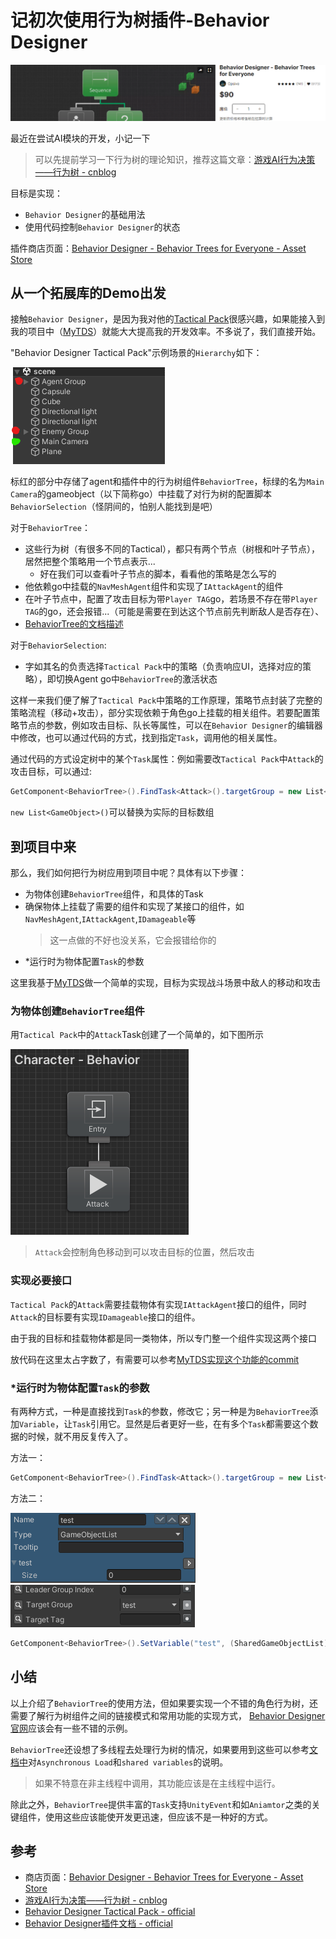 # 记初次使用行为树插件-Behavior Designer

<img src='../img/UseBehaviorDesigner-0.png'>

最近在尝试AI模块的开发，小记一下
> 可以先提前学习一下行为树的理论知识，推荐这篇文章：[游戏AI行为决策——行为树 - cnblog](https://www.cnblogs.com/OwlCat/p/17871494.html)

目标是实现：
- `Behavior Designer`的基础用法
- 使用代码控制`Behavior Designer`的状态

插件商店页面：[Behavior Designer - Behavior Trees for Everyone - Asset Store](https://assetstore.unity.com/packages/tools/visual-scripting/behavior-designer-behavior-trees-for-everyone-15277)

## 从一个拓展库的Demo出发

接触`Behavior Designer`，是因为我对他的[Tactical Pack](https://opsive.com/assets/behavior-designer-tactical-pack/)很感兴趣，如果能接入到我的项目中（[MyTDS](../Projects/TopShooting)）就能大大提高我的开发效率。不多说了，我们直接开始。

"Behavior Designer Tactical Pack"示例场景的`Hierarchy`如下：

<img src='../img/UseBehaviorDesigner-1.png'>

标红的部分中存储了agent和插件中的行为树组件`BehaviorTree`，标绿的名为`Main Camera`的gameobject（以下简称go）中挂载了对行为树的配置脚本`BehaviorSelection`（怪阴间的，怕别人能找到是吧）

对于`BehaviorTree`：
- 这些行为树（有很多不同的Tactical），都只有两个节点（树根和叶子节点），居然把整个策略用一个节点表示...
    - 好在我们可以查看叶子节点的脚本，看看他的策略是怎么写的
- 他依赖go中挂载的`NavMeshAgent`组件和实现了`IAttackAgent`的组件
- 在叶子节点中，配置了攻击目标为带`Player TAG`go，若场景不存在带`Player TAG`的go，还会报错...（可能是需要在到达这个节点前先判断敌人是否存在）、
- [BehaviorTree的文档描述](https://opsive.com/support/documentation/behavior-designer/behavior-tree-component/)

对于`BehaviorSelection`:
- 字如其名的负责选择`Tactical Pack`中的策略（负责响应UI，选择对应的策略），即切换Agent go中`BehaviorTree`的激活状态

这样一来我们便了解了`Tactical Pack`中策略的工作原理，策略节点封装了完整的策略流程（移动+攻击），部分实现依赖于角色go上挂载的相关组件。若要配置策略节点的参数，例如攻击目标、队长等属性，可以在`Behavior Designer`的编辑器中修改，也可以通过代码的方式，找到指定`Task`，调用他的相关属性。

通过代码的方式设定树中的某个`Task`属性：例如需要改`Tactical Pack`中`Attack`的攻击目标，可以通过:
```cs
GetComponent<BehaviorTree>().FindTask<Attack>().targetGroup = new List<GameObject>();
```
`new List<GameObject>()`可以替换为实际的目标数组

## 到项目中来

那么，我们如何把行为树应用到项目中呢？具体有以下步骤：
- 为物体创建`BehaviorTree`组件，和具体的Task
- 确保物体上挂载了需要的组件和实现了某接口的组件，如`NavMeshAgent`,`IAttackAgent`,`IDamageable`等
    > 这一点做的不好也没关系，它会报错给你的
- *运行时为物体配置`Task`的参数

这里我基于[MyTDS](../Projects/TopShooting)做一个简单的实现，目标为实现战斗场景中敌人的移动和攻击

### 为物体创建`BehaviorTree`组件

用`Tactical Pack`中的`Attack`Task创建了一个简单的，如下图所示

<img src='../img/UseBehaviorDesigner-2.png'>

> `Attack`会控制角色移动到可以攻击目标的位置，然后攻击

### 实现必要接口

`Tactical Pack`的`Attack`需要挂载物体有实现`IAttackAgent`接口的组件，同时`Attack`的目标要有实现`IDamageable`接口的组件。

由于我的目标和挂载物体都是同一类物体，所以专门整一个组件实现这两个接口

放代码在这里太占字数了，有需要可以参考[MyTDS实现这个功能的commit](https://github.com/Unarimit/my-topdown-shooting-game/commit/0c8211d835bb9da73bcb7c623858bcb1105fdd91)

### *运行时为物体配置`Task`的参数

有两种方式，一种是直接找到`Task`的参数，修改它；另一种是为`BehaviorTree`添加`Variable`，让`Task`引用它。显然是后者更好一些，在有多个`Task`都需要这个数据的时候，就不用反复传入了。

方法一：
```cs
GetComponent<BehaviorTree>().FindTask<Attack>().targetGroup = new List<GameObject>();
```

方法二：

<img src='../img/UseBehaviorDesigner-3.png'> <img src='../img/UseBehaviorDesigner-4.png'>

```cs
GetComponent<BehaviorTree>().SetVariable("test", (SharedGameObjectList)new List<GameObject>());
```

## 小结

以上介绍了`BehaviorTree`的使用方法，但如果要实现一个不错的角色行为树，还需要了解行为树组件之间的链接模式和常用功能的实现方式，
[Behavior Designer官网](https://opsive.com/assets/behavior-designer)应该会有一些不错的示例。

`BehaviorTree`还设想了多线程去处理行为树的情况，如果要用到这些可以参考[文档中](https://opsive.com/support/documentation/behavior-designer/behavior-tree-component/)对`Asynchronous Load`和`shared variables`的说明。
> 如果不特意在非主线程中调用，其功能应该是在主线程中运行。

除此之外，`BehaviorTree`提供丰富的`Task`支持`UnityEvent`和如`Aniamtor`之类的关键组件，使用这些应该能使开发更迅速，但应该不是一种好的方式。

## 参考
- 商店页面：[Behavior Designer - Behavior Trees for Everyone - Asset Store](https://assetstore.unity.com/packages/tools/visual-scripting/behavior-designer-behavior-trees-for-everyone-15277)
- [游戏AI行为决策——行为树 - cnblog](https://www.cnblogs.com/OwlCat/p/17871494.html)
- [Behavior Designer Tactical Pack - official](https://opsive.com/assets/behavior-designer-tactical-pack/)
- [Behavior Designer插件文档 - official](https://opsive.com/support/documentation/behavior-designer/overview/)